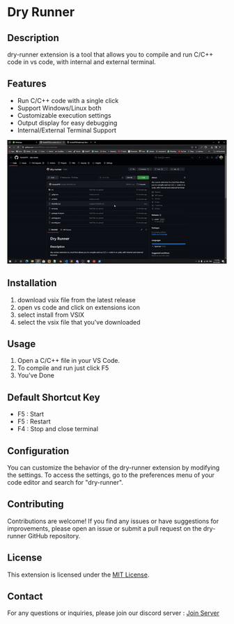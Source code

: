 # Dry Runner

## Description
dry-runner extension is a tool that allows you to compile and run C/C++ code in vs code, with internal and external terminal.

## Features
- Run C/C++ code with a single click
- Support Windows/Linux both
- Customizable execution settings
- Output display for easy debugging
- Internal/External Terminal Support

<!-- > [!IMPORTANT]  
> This extension is currently in early development/experimental stage. There are few of unimplemented/broken features at the moment. Contributions are welcome to help out with the progress! -->

![installation](img/installation.gif)

## Installation
1. download vsix file from the latest release
2. open vs code and click on extensions icon
3. select install from VSIX
4. select the vsix file that you've downloaded


## Usage
1. Open a C/C++ file in your VS Code.
2. To compile and run just click F5
3. You've Done

## Default Shortcut Key
- F5 : Start
- F5 : Restart
- F4 : Stop and close terminal

## Configuration
You can customize the behavior of the dry-runner extension by modifying the settings. To access the settings, go to the preferences menu of your code editor and search for "dry-runner".

## Contributing
Contributions are welcome! If you find any issues or have suggestions for improvements, please open an issue or submit a pull request on the dry-runner GitHub repository.

## License
This extension is licensed under the [MIT License](https://github.com/Hunter87ff/dry-runner/blob/main/LICENSE).

## Contact
For any questions or inquiries, please join our discord server : [Join Server](https://discord.gg/vMnhpAyFZm)
